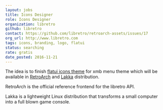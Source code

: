 ```yaml
---
layout: jobs
title: Icons Designer
role: Icons Designer
organization: libretro
github: libretro
contact: https://github.com/libretro/retroarch-assets/issues/17
org_url: http://www.libretro.com
tags: icons, branding, logo, flatui
status: searching
rate: gratis
date_posted: 2016-11-21
---
```

The idea is to finish [flatui icons theme](https://github.com/libretro/retroarch-assets/issues/17) for xmb menu theme which will be available in [RetroArch](http://www.libretro.com/index.php/retroarch-2) and [Lakka](http://www.lakka.tv) distribution.

RetroArch is the official reference frontend for the libretro API.

Lakka is a lightweight Linux distribution that transforms a small computer into a full blown game console.
